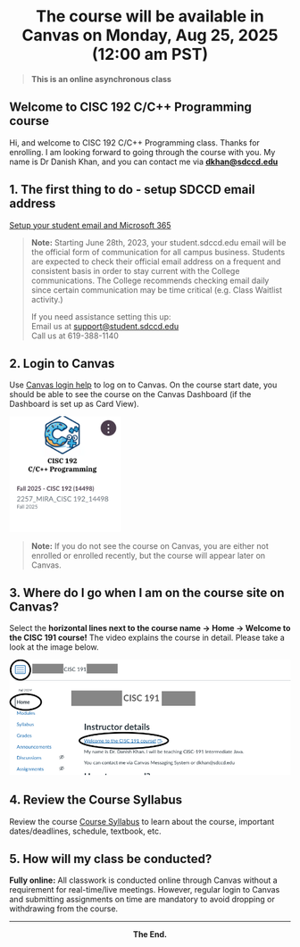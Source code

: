 # <div align="center"> The course will be available in Canvas on Monday, Aug 25, 2025 (12:00 am PST) </div> 
> **This is an online asynchronous class**

## Welcome to CISC 192 C/C++ Programming course

Hi, and welcome to CISC 192 C/C++ Programming class. Thanks for enrolling. I am looking forward to going through the course with you. My name is Dr Danish Khan, and you can contact me via **dkhan@sdccd.edu**  

## 1. The first thing to do - setup SDCCD email address
[Setup your student email and Microsoft 365](https://www.sdccd.edu/students/student-email.aspx)

> **Note:** Starting June 28th, 2023, your student.sdccd.edu email will be the official form of communication for all campus business. Students are expected to check their official email address on a frequent and consistent basis in order to stay current with the College communications. The College recommends checking email daily since certain communication may be time critical (e.g. Class Waitlist activity.)
> 
> If you need assistance setting this up:  
Email us at support@student.sdccd.edu  
Call us at 619-388-1140

## 2. Login to Canvas
Use [Canvas login help](https://www.sdccd.edu/about/departments-and-offices/instructional-services-division/online-learning-pathways-1/students/students%20login.aspx) to log on to Canvas.
On the course start date, you should be able to see the course on the Canvas Dashboard (if the Dashboard is set up as Card View).

<img src="https://github.com/d-khan/cpp/blob/main/Course%20canvas%20tile.png" alt="Course Logo" width="200"/>

> **Note:** If you do not see the course on Canvas, you are either not enrolled or enrolled recently, but the course will appear later on Canvas.

## 3. Where do I go when I am on the course site on Canvas?
Select the **horizontal lines next to the course name -> Home -> Welcome to the CISC 191 course!** The video explains the course in detail. Please take a look at the image below.

<img src="https://github.com/d-khan/java/blob/main/Course%20homepage.png" alt="drawing" width="600"/>

## 4. Review the Course Syllabus
Review the course [Course Syllabus](https://github.com/d-khan/java/blob/main/Syllabus.md) to learn about the course, important dates/deadlines, schedule, textbook, etc.

## 5. How will my class be conducted?
**Fully online:** All classwork is conducted online through Canvas without a requirement for real-time/live meetings. However, regular login to Canvas and submitting assignments on time are mandatory to avoid dropping or withdrawing from the course.
___
**<div align="center">The End.**</div> 

